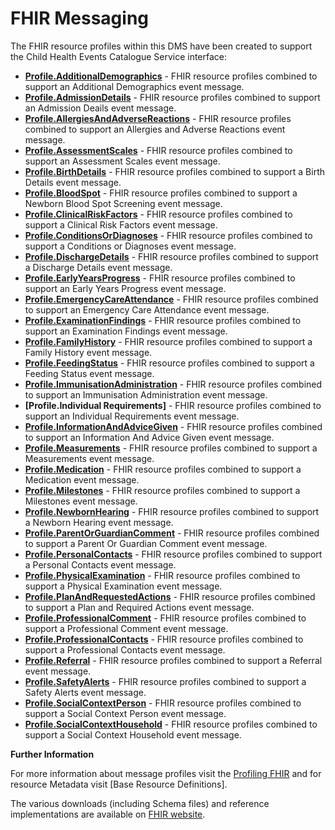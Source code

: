# FHIR Messaging #

The FHIR resource profiles within this DMS have been created to support the Child Health Events Catalogue Service interface:


- **[Profile.AdditionalDemographics]** - FHIR resource profiles combined to support an Additional Demographics event message.
- **[Profile.AdmissionDetails]** - FHIR resource profiles combined to support an Admission Deails event message.
- **[Profile.AllergiesAndAdverseReactions]** - FHIR resource profiles combined to support an Allergies and Adverse Reactions event message.
- **[Profile.AssessmentScales]** - FHIR resource profiles combined to support an Assessment Scales event message.
- **[Profile.BirthDetails]** - FHIR resource profiles combined to support a Birth Details event message.
- **[Profile.BloodSpot]** - FHIR resource profiles combined to support a Newborn Blood Spot Screening event message.
- **[Profile.ClinicalRiskFactors]** - FHIR resource profiles combined to support a Clinical Risk Factors event message.
- **[Profile.ConditionsOrDiagnoses]** - FHIR resource profiles combined to support a Conditions or Diagnoses event message.
- **[Profile.DischargeDetails]** - FHIR resource profiles combined to support a Discharge Details event message.
- **[Profile.EarlyYearsProgress]** - FHIR resource profiles combined to support an Early Years Progress event message.
- **[Profile.EmergencyCareAttendance]** - FHIR resource profiles combined to support an Emergency Care Attendance event message.
- **[Profile.ExaminationFindings]** - FHIR resource profiles combined to support an Examination Findings event message.
- **[Profile.FamilyHistory]** - FHIR resource profiles combined to support a Family History event message.
- **[Profile.FeedingStatus]** - FHIR resource profiles combined to support a Feeding Status event message.
- **[Profile.ImmunisationAdministration]** - FHIR resource profiles combined to support an Immunisation Administration event message.
- **[Profile.Individual Requirements]** - FHIR resource profiles combined to support an Individual Requirements event message.
- **[Profile.InformationAndAdviceGiven]** - FHIR resource profiles combined to support an Information And Advice Given event message.
- **[Profile.Measurements]** - FHIR resource profiles combined to support a Measurements event message.
- **[Profile.Medication]** - FHIR resource profiles combined to support a Medication event message. 
- **[Profile.Milestones]** - FHIR resource profiles combined to support a Milestones event message. 
- **[Profile.NewbornHearing]** - FHIR resource profiles combined to support a Newborn Hearing event message.
- **[Profile.ParentOrGuardianComment]** - FHIR resource profiles combined to support a Parent Or Guardian Comment event message.
- **[Profile.PersonalContacts]** - FHIR resource profiles combined to support a Personal Contacts event message.
- **[Profile.PhysicalExamination]** - FHIR resource profiles combined to support a Physical Examination event message. 
- **[Profile.PlanAndRequestedActions]** - FHIR resource profiles combined to support a Plan and Required Actions event message.
- **[Profile.ProfessionalComment]** - FHIR resource profiles combined to support a Professional Comment event message.
- **[Profile.ProfessionalContacts]** - FHIR resource profiles combined to support a Professional Contacts event message.
- **[Profile.Referral]** - FHIR resource profiles combined to support a Referral event message.
- **[Profile.SafetyAlerts]** - FHIR resource profiles combined to support a Safety Alerts event message.
- **[Profile.SocialContextPerson]** - FHIR resource profiles combined to support a Social Context Person event message.
- **[Profile.SocialContextHousehold]** - FHIR resource profiles combined to support a Social Context Household event message.


 
**Further Information**

For more information about message profiles visit the [Profiling FHIR] and for resource Metadata visit [Base Resource Definitions].

The various downloads (including Schema files) and reference implementations are available on [FHIR website]. 

[Profile.AdmissionDetails]: ../Profile.AdmissionDetails/Profile.AdmissionDetails.html
[Profile.AdditionalDemographics]: ../Profile.AdditionalDemographics/Profile.AdditionalDemographics.html
[Profile.AllergiesAndAdverseReactions]: ../Profile.AllergiesAndAdverseReactions/Profile.AllergiesAndAdverseReactions.html
[Profile.AssessmentScales]: ../Profile.AssessmentScales/Profile.AssessmentScales.html 
[Profile.BirthDetails]: ../Profile.BirthDetails/Profile.BirthDetails.html
[Profile.BloodSpot]: ../Profile.BloodSpot/Profile.BloodSpot.html
[Profile.ClinicalRiskFactors]: ../Profile.ClinicalRiskFactors/Profile.ClinicalRiskFactors.html
[Profile.ConditionsOrDiagnoses]: ../Profile.ConditionsOrDiagnoses/Profile.ConditionsOrDiagnoses.html
[Profile.DischargeDetails]: ../Profile.DischargeDetails/Profile.DischargeDetails.html
[Profile.EarlyYearsProgress]: ../Profile.EarlyYearsProgress/Profile.EarlyYearsProgress.html
[Profile.EmergencyCareAttendance]: ../Profile.EmergencyCareAttendance/Profile.EmergencyCareAttendance.html
[Profile.ExaminationFindings]: ../Profile.ExaminationFindings/Profile.ExaminationFindings.html
[Profile.FamilyHistory]: ../Profile.FamilyHistory/Profile.FamilyHistory.html
[Profile.FeedingStatus]: ../Profile.FeedingStatus/Profile.FeedingStatus.html
[Profile.ImmunisationAdministration]: ../Profile.ImmunisationAdministration/Profile.ImmunisationAdministration.html
[Profile.InformationAndAdviceGiven]:../Profile.InformationAndAdviceGiven/Profile.InformationAndAdviceGiven.html
[Profile.Medication]: ../Profile.Medication/Profile.Medication.html
[Profile.Measurements]: ../Profile.Measurements/Profile.Measurements.html
[Profile.Milestones]: ../Profile.Milestones/Profile.Milestones.html
[Profile.NewbornHearing]: ../Profile.NewbornHearing/Profile.NewbornHearing.html
[Profile.ParentOrGuardianComment]:../Profile.ParentOrGuardianComment/Profile.ParentOrGuardianComment.html
[Profile.PersonalContacts]:../Profile.PersonalContacts/Profile.PersonalContacts.html
[Profile.PhysicalExamination]:../Profile.PhysicalExamination/Profile.PhysicalExamination.html
[Profile.PlanAndRequestedActions]:../Profile.PlanAndRequestedActions/Profile.PlanAndRequestedActions.html
[Profile.ProfessionalComment]:../Profile.ProfessionalComment/Profile.ProfessionalComment.html
[Profile.Referral]: ../Profile.Referral/Profile.Referral.html
[Profile.ProfessionalContacts]:../Profile.ProfessionalContacts/Profile.ProfessionalContacts.html
[Profile.SafetyAlerts]: ../Profile.SafetyAlerts/Profile.SafetyAlerts.html
[Profile.SocialContextHousehold]: ../Profile.SocialContextHousehold/Profile.SocialContextHousehold.html
[Profile.SocialContextPerson]: ../Profile.SocialContextPerson/Profile.SocialContextPerson.html

[Profiling FHIR]: http://hl7.org/fhir/profiling.html
[FHIR website]: http://hl7.org/fhir/index.html